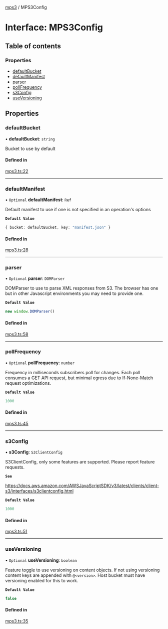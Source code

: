 [mps3](../API.md) / MPS3Config

# Interface: MPS3Config

## Table of contents

### Properties

- [defaultBucket](MPS3Config.md#defaultbucket)
- [defaultManifest](MPS3Config.md#defaultmanifest)
- [parser](MPS3Config.md#parser)
- [pollFrequency](MPS3Config.md#pollfrequency)
- [s3Config](MPS3Config.md#s3config)
- [useVersioning](MPS3Config.md#useversioning)

## Properties

### defaultBucket

• **defaultBucket**: `string`

Bucket to use by default

#### Defined in

[mps3.ts:22](https://github.com/endpointservices/mps3/blob/a43fb9a/src/mps3.ts#L22)

___

### defaultManifest

• `Optional` **defaultManifest**: `Ref`

Default manifest to use if one is not specified in an
operation's options

**`Default Value`**

```ts
{ bucket: defaultBucket, key: "manifest.json" }
```

#### Defined in

[mps3.ts:28](https://github.com/endpointservices/mps3/blob/a43fb9a/src/mps3.ts#L28)

___

### parser

• `Optional` **parser**: `DOMParser`

DOMParser to use to parse XML responses from S3. The browser has one
but in other Javascript environments you may need to provide one.

**`Default Value`**

```ts
new window.DOMParser()
```

#### Defined in

[mps3.ts:58](https://github.com/endpointservices/mps3/blob/a43fb9a/src/mps3.ts#L58)

___

### pollFrequency

• `Optional` **pollFrequency**: `number`

Frequency in milliseconds subscribers poll for changes.
Each poll consumes a GET API request, but minimal egress
due to If-None-Match request optimizations.

**`Default Value`**

```ts
1000
```

#### Defined in

[mps3.ts:45](https://github.com/endpointservices/mps3/blob/a43fb9a/src/mps3.ts#L45)

___

### s3Config

• **s3Config**: `S3ClientConfig`

S3ClientConfig, only some features are supported. Please report feature requests.

**`See`**

https://docs.aws.amazon.com/AWSJavaScriptSDK/v3/latest/clients/client-s3/interfaces/s3clientconfig.html

**`Default Value`**

```ts
1000
```

#### Defined in

[mps3.ts:51](https://github.com/endpointservices/mps3/blob/a43fb9a/src/mps3.ts#L51)

___

### useVersioning

• `Optional` **useVersioning**: `boolean`

Feature toggle to use versioning on content objects. If not
using versioning content keys are appended with `@<version>`.
Host bucket must have versioning enabled for this to work.

**`Default Value`**

```ts
false
```

#### Defined in

[mps3.ts:35](https://github.com/endpointservices/mps3/blob/a43fb9a/src/mps3.ts#L35)
